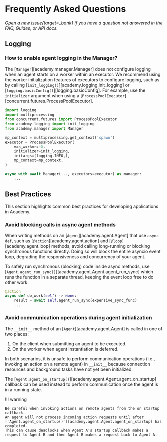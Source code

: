 # Frequently Asked Questions

*[Open a new issue](https://github.com/proxystore/academy/issues){target=_bank} if you have a question not answered in the FAQ, Guides, or API docs.*

## Logging

### How to enable agent logging in the Manager?

The [`Manager`][academy.manager.Manager] does not configure logging when an agent starts on a worker within an executor.
We recommend using the worker initialization features of executors to configure logging, such as by calling [`init_logging()`][academy.logging.init_logging] or [`logging.basicConfig()`][logging.basicConfig].
For example, use the `initializer` argument when using a [`ProcessPoolExecutor`][concurrent.futures.ProcessPoolExecutor].

```python
import logging
import multiprocessing
from concurrent.futures import ProcessPoolExecutor
from academy.logging import init_logging
from academy.manager import Manager

mp_context = multiprocessing.get_context('spawn')
executor = ProcessPoolExecutor(
    max_workers=3,
    initializer=init_logging,
    initargs=(logging.INFO,),
    mp_context=mp_context,
)

async with await Manager(..., executors=executor) as manager:
    ...
```

## Best Practices

This section highlights common best practices for developing applications in Academy.

### Avoid blocking calls in async agent methods

When writing methods on an [`Agent`][academy.agent.Agent] that use `async def`, such as [`@action`][academy.agent.action] and [`@loop`][academy.agent.loop] methods, avoid calling long-running or blocking synchronous functions directly.
Doing so will block the entire asyncio event loop, degrading the responsiveness and concurrency of your agent.

To safely run synchronous (blocking) code inside async methods, use [`Agent.agent_run_sync()`][academy.agent.Agent.agent_run_sync] which runs the function in a separate thread, keeping the event loop free to do other work.
```python
@action
async def do_work(self) -> None:
    result = await self.agent_run_sync(expensive_sync_func)
    ...
```

### Avoid communication operations during agent initialization

The `__init__` method of an [`Agent`][academy.agent.Agent] is called in one of two places:

1. On the client when submitting an agent to be executed.
1. On the worker when agent instantiation is deferred.

In both scenarios, it is unsafe to perform communication operations (i.e., invoking an action on a remote agent) in `__init__` because connection resources and background tasks have not yet been initialized.

The [`Agent.agent_on_startup()`][academy.agent.Agent.agent_on_startup] callback can be used instead to perform communication once the agent is in a running state.

!!! warning

    Be careful when invoking actions on remote agents from the on startup callback.
    An agent will not process incoming action requests until after [`Agent.agent_on_startup()`][academy.agent.Agent.agent_on_startup] has completed.
    This can cause deadlocks when Agent A's startup callback makes a request to Agent B and then Agent B makes a request back to Agent A.
